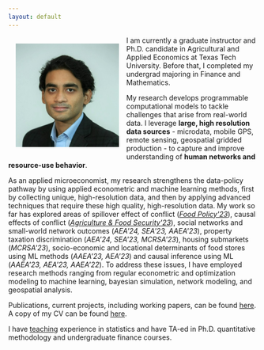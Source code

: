 ```yaml
---
layout: default
---
```

<img style="width=209px;height=209px;float:left;padding:15px;"
src="/images/photo.jpg" alt="" width="209" height="209">

I am currently a graduate instructor and Ph.D. candidate in Agricultural and Applied Economics at Texas Tech University. Before that, I completed my undergrad majoring in Finance and Mathematics. 

My research develops programmable computational models to tackle challenges that arise from real-world data. I leverage **large, high resolution data sources** - microdata, mobile GPS, remote sensing, geospatial gridded production - to capture and improve understanding of **human networks and resource-use behavior**. 

As an applied microeconomist, my research strengthens the data-policy pathway by using applied econometric and machine learning methods, first by collecting unique, high-resolution data, and then by applying advanced techniques that require these high quality, high-resolution data. My work so far has explored areas of spillover effect of conflict (*[Food Policy'23](https://www.sciencedirect.com/science/article/pii/S0306919223000155?via%3Dihub)*), causal  effects of conflict (*[Agriculture & Food Security'23](https://agricultureandfoodsecurity.biomedcentral.com/articles/10.1186/s40066-023-00447-z)*), social networks and small-world network outcomes (*AEA'24, SEA'23, AAEA'23*), property taxation discrimination (*AEA'24, SEA'23, MCRSA'23*), housing submarkets (*MCRSA'23*), socio-economic and locational determinants of food stores using ML methods (*AAEA'23, AEA'23*) and causal inference using ML (*AAEA'23, AEA'23, AAEA'22*). To address these issues, I have employed research methods ranging from regular econometric and optimization modeling to machine learning, bayesian simulation, network modeling, and geospatial analysis. 

Publications, current projects, including working papers, can be found [here](/research/). A copy of my CV can be found [here](/FuadSyed_CV_04152023.pdf). 

I have [teaching](/teaching/) experience in statistics and have TA-ed in Ph.D. quantitative methodology and undergraduate finance courses. 


<!--- My research output and approaches do not fit into a single category. While focused on centralized themes, I attempt to bridge several fields and methodologies. My empirical style is more like that of an applied economist using rigorous empirical approaches to answer questions that enjoy currency. In general, my research involves rigorous modeling coupled with complex, high-resolution data providing a deep understanding of individual behavior. --->

